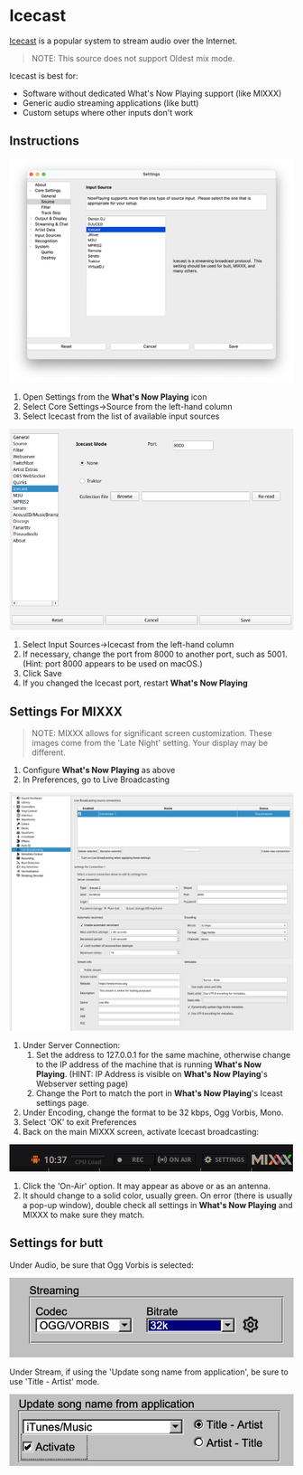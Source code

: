 # Icecast

[Icecast](https://icecast.org/) is a popular system to stream audio over the Internet.

> NOTE: This source does not support Oldest mix mode.

Icecast is best for:

- Software without dedicated What's Now Playing support (like MIXXX)
- Generic audio streaming applications (like butt)
- Custom setups where other inputs don't work

## Instructions

[![icecast-input-source](images/icecast-source-selection.png)](images/icecast-source-selection.png)

1. Open Settings from the **What's Now Playing** icon
2. Select Core Settings->Source from the left-hand column
3. Select Icecast from the list of available input sources

[![icecast-mode-selection-none.png](images/icecast-mode-selection-none.png)](images/icecast-mode-selection-none.png)

1. Select Input Sources->Icecast from the left-hand column
2. If necessary, change the port from 8000 to another port, such
   as 5001. (Hint: port 8000 appears to be used on macOS.)
3. Click Save
4. If you changed the Icecast port, restart **What's Now Playing**

## Settings For MIXXX

> NOTE: MIXXX allows for significant screen customization. These images
> come from the 'Late Night' setting. Your display may be different.

1. Configure **What's Now Playing** as above
2. In Preferences, go to Live Broadcasting

[![icecast-mixxx-preferences.png](images/icecast-mixxx-preferences.png)](images/icecast-mixxx-preferences.png)

1. Under Server Connection:
   1. Set the address to 127.0.0.1 for the same machine, otherwise
      change to the IP address of the machine that is running **What's
      Now Playing**. (HINT: IP Address is visible on **What's Now
      Playing**'s Webserver setting page)
   2. Change the Port to match the port in **What's Now Playing**'s
      Iceast settings page.
2. Under Encoding, change the format to be 32 kbps, Ogg Vorbis, Mono.
3. Select 'OK' to exit Preferences
4. Back on the main MIXXX screen, activate Icecast broadcasting:

[![icecast-mixxx-activate.png](images/icecast-mixxx-activate.png)](images/icecast-mixxx-activate.png)

1. Click the 'On-Air' option. It may appear as above or as an antenna.
2. It should change to a solid color, usually green. On error (there is
   usually a pop-up window), double check all settings in **What's Now
   Playing** and MIXXX to make sure they match.

## Settings for butt

Under Audio, be sure that Ogg Vorbis is selected:

[![icecast-butt-audio.png](images/icecast-butt-audio.png)](images/icecast-butt-audio.png)

Under Stream, if using the 'Update song name from application', be sure
to use 'Title - Artist' mode.

[![icecast-butt-stream.png](images/icecast-butt-stream.png)](images/icecast-butt-stream.png)
